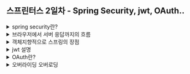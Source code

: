 ## 스프린터스 2일차 - Spring Security, jwt, OAuth..
<details>
<summary>spring security란?</summary>
<div markdown="1">
스프링 시큐리티는 스프링 기반 어플리케이션의 보안을 담당하는 스프링 프레임 워크입니다. 보안과 관련한 많은 옵션들을 제공해주기 때문에
보안관련 로직을 별도로 작성할 필요가 없다는 장점이 있습니다.
</div>
</details>
<details>
<summary>브라우저에서 서버 응답까지의 흐름</summary>
<div markdown="1">
사용자가 브라우저에서 요청을 하면, 브라우저가 url을 파싱합니다. 이 때, 어떤 프로토콜인지 url인지, 포트로 요청할 것인지 해석 및 분석합니다.
DNS를 조회 후 IP주소를 받아옵니다. 그 후에 HTTP 요청 메세지를 생성하고, Socket라이브러리를 통해서 TCP/IP계층에 전달합니다.
SYN-ACK 과정을 통해서 서버와 잘 연결이 되면 패킷이 생성되고 http 메세지가 패킷에 실려서 서버에 전달됩니다. 서버는 패킷을 받으면 내부 http 메서드를 해석 후
정보에 맞는 동작을 하여 데이터를 처리 한 뒤에 HTTP 응답 메세지를 생성 후 다시 클라이언트에 넘겨줍니다. 이 후 클라이언트는 응답 메세지를 받아 동작을 합니다.
</div>
</details>
<details>
<summary>객체지향적으로 스프링의 장점</summary>
<div markdown="1">
스프링프레임워크의 객체지향적 장점은 의존성 주입을 통한 제어의 역전으로, 다형성을 가능하게 하는 부분이라고 생각합니다.
다형성은 결국 클라이언트의 변경 없이 서버의 구현 기능을 유연하게 변경하는 것인데, 이 의존관계를 개발자가 직접 설계하는 것이 아닌 
스프링 컨테이너가 의존 관계와 의존성 주입을 진행해줍니다. 이를 통해 SOLID 원칙인 개방-폐쇄 원칙과 의존성 역전 원칙을 지킬 수 있고,
클라이언트단의 코드 변경 없이 기능 확장을 가능하게끔 합니다.
** 변경 필요,, 

</div>
</details>
<details>
<summary>jwt 설명</summary>
<div markdown="1">
jwt는 Json web Token의 약자로 정보 수신, 송신자간의 정보를 json 객체로 안전하게 전송하기 위한 개방형 표준입니다.
주로 jwt는 권한부여나 정보교환에 있어서 유용하게 사용될 수 있습니다. 헤더, 페이로드, 서명 이렇게 3부분으로 되어 있으며,
헤더에는 토큰 유형과, 서명 알고리즘이 들어있고, 페이로드에는 엔티티나 추가 데이터에 대한 클레임이 들어갈 수 있습니다. 
마지막 부분인 서명은 메세지의 위변조에 사용되며, 비밀키로 서명된 토큰의 경우 송신자도 확인할 수 있습니다. 
</div>
</details>
<details>
<summary>OAuth란?</summary>
<div markdown="1">
OAuth는 인증을 위한 오픈 스탠다드 프로토콜로, 인터넷 사용자들이 비밀번호를 써드파티 웹사이트에 제공하는 것 대신, 구글이나 페이스북을 통해 부여하는
수단으로서 사용하는 개방형 표준입니다. OAuth는 인증 뿐만 아니라 인가에 대한 권한도 함께 가지고 있어, api를 호출할 수 있는 권한까지도 함께 체크합니다.
</div>
</details>
<details>
<summary>오버라이딩 오버로딩</summary>
<div markdown="1">
오버로딩은 동일한 메소드 명이지만 파라미터나, 타입을 다르게 설정해서 다른 메소드 처럼 사용하는 것을 말합니다. 오버라이딩은 부모 클래스의 메소드를 자식 클래스에서
상속받아서 동일한 메소드이지만 재정의해서 사용하는 것을 말합니다. 
</div>
</details>
